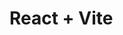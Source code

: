 # React + Vite

<!-- My app is an Web application service booking . If any client wants us to develop a web application based on the services provided in the dropdown they can book appointment with us on some date and time and can have a meet to discuss on the same -->
<!-- localhost:5173 -->